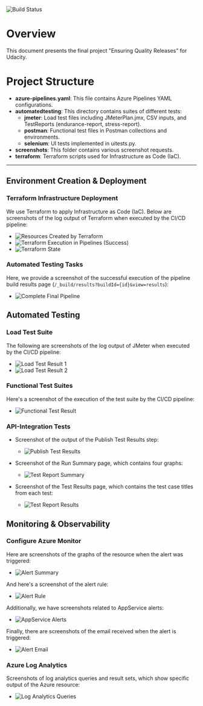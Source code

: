 ![Build Status](https://dev.azure.com/odluser234198/AzureDevOps/_apis/build/status%2Fnqthien041292.Ensuring-Quality-Releases-Project?branchName=main)

# Overview

This document presents the final project "Ensuring Quality Releases" for Udacity.

# Project Structure

- **azure-pipelines.yaml**: This file contains Azure Pipelines YAML configurations.
- **automatedtesting**: This directory contains suites of different tests:
  - **jmeter**: Load test files including JMeterPlan.jmx, CSV inputs, and TestReports (endurance-report, stress-report).
  - **postman**: Functional test files in Postman collections and environments.
  - **selenium**: UI tests implemented in uitests.py.
- **screenshots**: This folder contains various screenshot requests.
- **terraform**: Terraform scripts used for Infrastructure as Code (IaC).
---

## Environment Creation & Deployment

### Terraform Infrastructure Deployment

We use Terraform to apply Infrastructure as Code (IaC). Below are screenshots of the log output of Terraform when executed by the CI/CD pipeline:

- ![Resources Created by Terraform](screenshots/az-resource-created.png)
- ![Terraform Execution in Pipelines (Success)](screenshots/devops-pipelines-01.png)
- ![Terraform State](screenshots/az-container.png)

### Automated Testing Tasks

Here, we provide a screenshot of the successful execution of the pipeline build results page (`/_build/results?buildId={id}&view=results`):

- ![Complete Final Pipeline](screenshots/devops-execute-success-01.png)

## Automated Testing

### Load Test Suite

The following are screenshots of the log output of JMeter when executed by the CI/CD pipeline:

- ![Load Test Result 1](screenshots/devops-test-jmeter-stress.png)
- ![Load Test Result 2](screenshots/devops-test-jmeter-endurance.png)

### Functional Test Suites

Here's a screenshot of the execution of the test suite by the CI/CD pipeline:

- ![Functional Test Result](screenshots/devops-test-selenium-ui.png)

### API-Integration Tests

- Screenshot of the output of the Publish Test Results step:
  - ![Publish Test Results](screenshots/devops-test-postman-01.png)

- Screenshot of the Run Summary page, which contains four graphs:
  - ![Test Report Summary](screenshots/devops-test-postman-02.png)

- Screenshot of the Test Results page, which contains the test case titles from each test:
  - ![Test Report Results](screenshots/devops-test-postman-03.png)

## Monitoring & Observability

### Configure Azure Monitor

Here are screenshots of the graphs of the resource when the alert was triggered:

- ![Alert Summary](screenshots/az-appservice-log-1.png)

And here's a screenshot of the alert rule:

- ![Alert Rule](screenshots/az-appservice-log-2.png)

Additionally, we have screenshots related to AppService alerts:

- ![AppService Alerts](screenshots/az-appservice-log.png)

Finally, there are screenshots of the email received when the alert is triggered:

- ![Alert Email](screenshots/az-log-email.png)

### Azure Log Analytics

Screenshots of log analytics queries and result sets, which show specific output of the Azure resource:

- ![Log Analytics Queries](screenshots/az-log-1.png)
